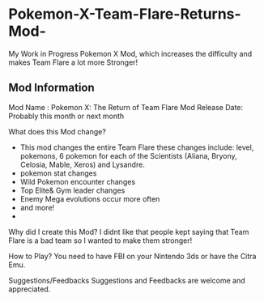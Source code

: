 # Pokemon-X-Team-Flare-Returns-Mod-
My Work in Progress Pokemon X Mod, which increases the difficulty and makes Team Flare a lot more Stronger!

Mod Information
-
Mod Name : Pokemon X: The Return of Team Flare
Mod Release Date: Probably this month or next month

What does this Mod change?
- This mod changes the entire Team Flare these changes include:
level, pokemons, 6 pokemon for each of the Scientists (Aliana, Bryony, Celosia, Mable, Xeros) and Lysandre.
- pokemon stat changes
- Wild Pokemon encounter changes
- Top Elite& Gym leader changes 
- Enemy Mega evolutions occur more often
- and more!
- 
Why did I create this Mod?
I didnt like that people kept saying that Team Flare is a bad team so I wanted to make them stronger! 

How to Play?
You need to have FBI on your Nintendo 3ds or have the Citra Emu.

Suggestions/Feedbacks
Suggestions and Feedbacks are welcome and appreciated.
